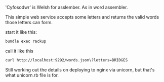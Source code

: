 'Cyfosodwr' is Welsh for asslember. As in word assembler.

This simple web service accepts some letters and returns the valid words those letters can form.

start it like this:
```sh
bundle exec rackup
```

call it like this
```sh
curl http://localhost:9292/words.json\?letters=BRIDGES
```

Still working out the details on deploying to nginx via unicorn, but that's what unicorn.rb file is for.

